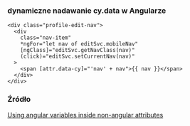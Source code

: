 ### dynamiczne nadawanie cy.data w Angularze

    <div class="profile-edit-nav">
      <div
        class="nav-item"
        *ngFor="let nav of editSvc.mobileNav"
        [ngClass]="editSvc.getNavClass(nav)"
        (click)="editSvc.setCurrentNav(nav)"
      >
        <span [attr.data-cy]="'nav' + nav">{{ nav }}</span>
      </div>
    </div>
    
    
   ### Źródło
   
   [Using angular variables inside non-angular attributes](https://stackoverflow.com/questions/22621735/using-angular-variables-inside-non-angular-attributes)
